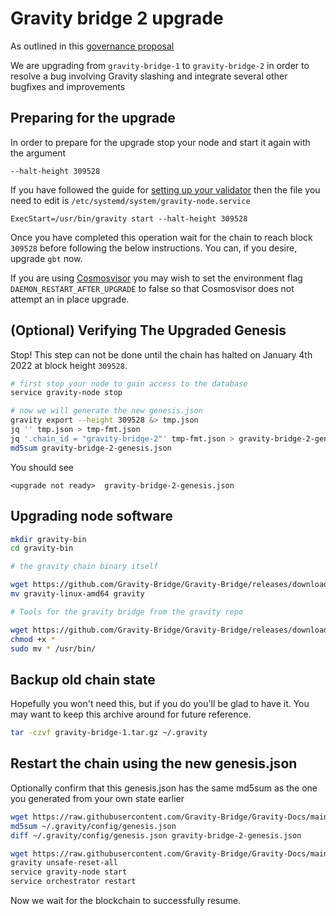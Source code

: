 # Gravity bridge 2 upgrade

As outlined in this [governance proposal](https://github.com/Gravity-Bridge/Gravity-Docs/tree/main/gov/software-upgrade-v1_2.md)

We are upgrading from `gravity-bridge-1` to `gravity-bridge-2` in order to resolve a bug involving Gravity slashing and integrate several other bugfixes and improvements

## Preparing for the upgrade

In order to prepare for the upgrade stop your node and start it again with the argument

```text
--halt-height 309528
```

If you have followed the guide for [setting up your validator](/docs/setting-up-a-validator.md) then the file you need to edit is `/etc/systemd/system/gravity-node.service`

```text
ExecStart=/usr/bin/gravity start --halt-height 309528
```

Once you have completed this operation wait for the chain to reach block `309528` before following the below instructions. You can, if you desire, upgrade `gbt` now.

If you are using [Cosmosvisor](https://github.com/Gravity-Bridge/Gravity-Docs/blob/main/docs/upgrading.md) you may wish to set the environment flag `DAEMON_RESTART_AFTER_UPGRADE` to false so that Cosmosvisor does not attempt an in place upgrade.

## (Optional) Verifying The Upgraded Genesis

Stop! This step can not be done until the chain has halted on January 4th 2022 at block height `309528`.

```bash
# first stop your node to gain access to the database
service gravity-node stop

# now we will generate the new genesis.json
gravity export --height 309528 &> tmp.json
jq '' tmp.json > tmp-fmt.json
jq '.chain_id = "gravity-bridge-2"' tmp-fmt.json > gravity-bridge-2-genesis.json
md5sum gravity-bridge-2-genesis.json
```

You should see

```text
<upgrade not ready>  gravity-bridge-2-genesis.json
```

## Upgrading node software

```bash
mkdir gravity-bin
cd gravity-bin

# the gravity chain binary itself

wget https://github.com/Gravity-Bridge/Gravity-Bridge/releases/download/v1.2.0/gravity-linux-amd64
mv gravity-linux-amd64 gravity

# Tools for the gravity bridge from the gravity repo

wget https://github.com/Gravity-Bridge/Gravity-Bridge/releases/download/v1.2.0/gbt
chmod +x *
sudo mv * /usr/bin/
```

## Backup old chain state

Hopefully you won't need this, but if you do you'll be glad to have it. You may want to keep this archive around for future reference.

```bash
tar -czvf gravity-bridge-1.tar.gz ~/.gravity
```

## Restart the chain using the new genesis.json

Optionally confirm that this genesis.json has the same md5sum as the one you generated from your own state earlier

```bash
wget https://raw.githubusercontent.com/Gravity-Bridge/Gravity-Docs/main/genesis.json -O ~/.gravity/config/genesis.json
md5sum ~/.gravity/config/genesis.json
diff ~/.gravity/config/genesis.json gravity-bridge-2-genesis.json
```

```bash
wget https://raw.githubusercontent.com/Gravity-Bridge/Gravity-Docs/main/genesis.json -O ~/.gravity/config/genesis.json
gravity unsafe-reset-all
service gravity-node start
service orchestrator restart
```

Now we wait for the blockchain to successfully resume.
